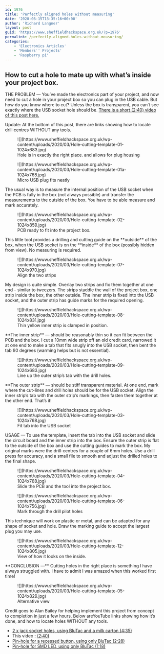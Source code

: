 ```yaml
---
id: 1976
title: 'Perfectly aligned holes without measuring'
date: '2020-03-15T13:35:16+00:00'
author: 'Richard Langner'
layout: post
guid: 'https://www.sheffieldhackspace.org.uk/?p=1976'
permalink: /perfectly-aligned-holes-without-measuring/
categories:
    - 'Electronics Articles'
    - 'Members'' Projects'
    - 'Raspberry pi'
---
```


## How to cut a hole to mate up with what’s inside your project box.

THE PROBLEM — You’ve made the electronics part of your project, and now need to cut a hole in your project box so you can plug in the USB cable. But how do you know where to cut? Unless the box is transparent, you can’t see exactly where the USB socket hole should be. [There is a short (2:40) video of this post here.](https://youtu.be/VK4zoUrNhkQ)  
  
Update: At the bottom of this post, there are links showing how to locate drill centres WITHOUT any tools.

<figure class="wp-block-image">![](https://www.sheffieldhackspace.org.uk/wp-content/uploads/2020/03/Hole-cutting-template-01-1024x683.jpg)<figcaption>Hole is in exactly the right place. and allows for plug housing</figcaption></figure><figure class="wp-block-image">![](https://www.sheffieldhackspace.org.uk/wp-content/uploads/2020/03/Hole-cutting-template-01a-1024x768.jpg)<figcaption>Micro USB plug fits neatly</figcaption></figure>The usual way is to measure the internal position of the USB socket when the PCB is fully in the box (not always possible) and transfer the measurements to the outside of the box. You have to be able measure and mark accurately.

<figure class="wp-block-image">![](https://www.sheffieldhackspace.org.uk/wp-content/uploads/2020/03/Hole-cutting-template-02-1024x859.jpg)<figcaption>PCB ready to fit into the project box.</figcaption></figure>This little tool provides a drilling and cutting guide on the **outside** of the box, when the USB socket is on the **inside** of the box (possibly hidden from view). No measuring is required.

<figure class="wp-block-image">![](https://www.sheffieldhackspace.org.uk/wp-content/uploads/2020/03/Hole-cutting-template-07-1024x970.jpg)<figcaption>Align the two strips</figcaption></figure>My design is quite simple. Overlay two strips and fix them together at one end – similar to tweezers. The strips staddle the wall of the project box, one strip inside the box, the other outside. The inner strip is fixed into the USB socket, and the outer strip has guide marks for the required opening.

<figure class="wp-block-image">![](https://www.sheffieldhackspace.org.uk/wp-content/uploads/2020/03/Hole-cutting-template-08-1024x831.jpg)<figcaption>Thin yellow inner strip is clamped in position.</figcaption></figure>**The inner strip** — should be reasonably thin so it can fit between the PCB and the box. I cut a 10mm wide strip off an old credit card, narrowed it at one end to make a tab that fits snugly into the USB socket, then bent the tab 90 degrees (warming helps but is not essential).

<figure class="wp-block-image">![](https://www.sheffieldhackspace.org.uk/wp-content/uploads/2020/03/Hole-cutting-template-09-1024x683.jpg)<figcaption>Line up the outer strip’s tab with the drill holes.</figcaption></figure>**The outer strip** — should be stiff transparent material. At one end, mark where the cut-lines and drill holes should be for the USB socket. Align the inner strip’s tab with the outer strip’s markings, then fasten them together at the other end. That’s it!

<figure class="wp-block-image">![](https://www.sheffieldhackspace.org.uk/wp-content/uploads/2020/03/Hole-cutting-template-03-1024x768.jpg)<figcaption>Fit tab into the USB socket</figcaption></figure>USAGE — To use the template, insert the tab into the USB socket and slide the circuit board and the inner strip into the box. Ensure the outer strip is flat to the outside of the box and use the cutting guides to mark the box. My original marks were the drill-centres for a couple of 6mm holes. Use a drill press for accuracy, and a small file to smooth and adjust the drilled holes to the final shape.

<figure class="wp-block-image">![](https://www.sheffieldhackspace.org.uk/wp-content/uploads/2020/03/Hole-cutting-template-04-1024x768.jpg)<figcaption>Slide the PCB and the tool into the project box.</figcaption></figure><figure class="wp-block-image">![](https://www.sheffieldhackspace.org.uk/wp-content/uploads/2020/03/Hole-cutting-template-06-1024x756.jpg)<figcaption>Mark through the drill pilot holes</figcaption></figure>This technique will work on plastic or metal, and can be adapted for any shape of socket and hole. Draw the marking guide to accept the largest plug you may use.

<figure class="wp-block-image">![](https://www.sheffieldhackspace.org.uk/wp-content/uploads/2020/03/Hole-cutting-template-12-1024x805.jpg)<figcaption>View of how it looks on the inside.</figcaption></figure>**CONCLUSION —** Cutting holes in the right place is something I have always struggled with. I have to admit I was amazed when this worked first time!

<figure class="wp-block-image">![](https://www.sheffieldhackspace.org.uk/wp-content/uploads/2020/03/Hole-cutting-template-05-1024x829.jpg)<figcaption>Alternative view</figcaption></figure>Credit goes to Alan Bailey for helping implement this project from concept to completion in just a few hours. Below areYouTube links showing how it’s done, and how to locate holes WITHOUT any tools.

- [2 x jack socket holes, using BluTac and a milk carton (4:35)](https://youtu.be/GvFrAhnp5uA)
- This video : [ (2:40)](https://youtu.be/VK4zoUrNhkQ)
- [Pin-hole for a recessed button, using only BluTac (2:28)](https://youtu.be/QhhjjE7BYgA)
- [Pin-hole for SMD LED, using only BluTac (1:18)](https://youtu.be/Znpm1T9UUh4)
<!--- path/to this posts images is ![]({{ site.baseurl }}/assets/blog/2020-03-15-perfectly-aligned-holes-without-measuring/ --->